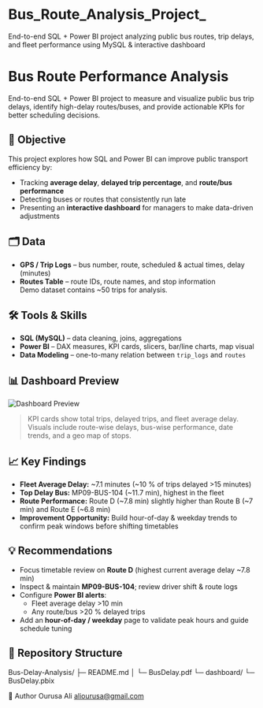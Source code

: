 # Bus_Route_Analysis_Project_
End-to-end SQL + Power BI project analyzing public bus routes, trip delays, and fleet performance using MySQL &amp; interactive dashboard

# Bus Route Performance Analysis

End-to-end SQL + Power BI project to measure and visualize public bus trip delays, identify high-delay routes/buses, and provide actionable KPIs for better scheduling decisions.

## 📌 Objective
This project explores how SQL and Power BI can improve public transport efficiency by:
- Tracking **average delay**, **delayed trip percentage**, and **route/bus performance**
- Detecting buses or routes that consistently run late
- Presenting an **interactive dashboard** for managers to make data-driven adjustments

## 🗂 Data
- **GPS / Trip Logs** – bus number, route, scheduled & actual times, delay (minutes)
- **Routes Table** – route IDs, route names, and stop information  
Demo dataset contains ~50 trips for analysis.

## 🛠 Tools & Skills
- **SQL (MySQL)** – data cleaning, joins, aggregations
- **Power BI** – DAX measures, KPI cards, slicers, bar/line charts, map visual
- **Data Modeling** – one-to-many relation between `trip_logs` and `routes`

## 📊 Dashboard Preview

![Dashboard Preview](<img width="1734" height="799" alt="Screenshot 2025-09-05 001143" src="https://github.com/user-attachments/assets/8af10d15-f087-4eba-8b5a-97ea96a63d8a" />)

> KPI cards show total trips, delayed trips, and fleet average delay. Visuals include route-wise delays, bus-wise performance, date trends, and a geo map of stops.


## 📈 Key Findings
- **Fleet Average Delay:** ~7.1 minutes (~10 % of trips delayed >15 minutes)
- **Top Delay Bus:** MP09-BUS-104 (~11.7 min), highest in the fleet
- **Route Performance:** Route D (~7.8 min) slightly higher than Route B (~7 min) and Route E (~6.8 min)
- **Improvement Opportunity:** Build hour-of-day & weekday trends to confirm peak windows before shifting timetables

## 💡 Recommendations
- Focus timetable review on **Route D** (highest current average delay ~7.8 min)
- Inspect & maintain **MP09-BUS-104**; review driver shift & route logs
- Configure **Power BI alerts**:
  - Fleet average delay >10 min
  - Any route/bus >20 % delayed trips
- Add an **hour-of-day / weekday** page to validate peak hours and guide schedule tuning

## 📁 Repository Structure
Bus-Delay-Analysis/
├─ README.md
│ └─ BusDelay.pdf
└─ dashboard/
└─ BusDelay.pbix 

📧 Author
Ourusa Ali
aliourusa@gmail.com
